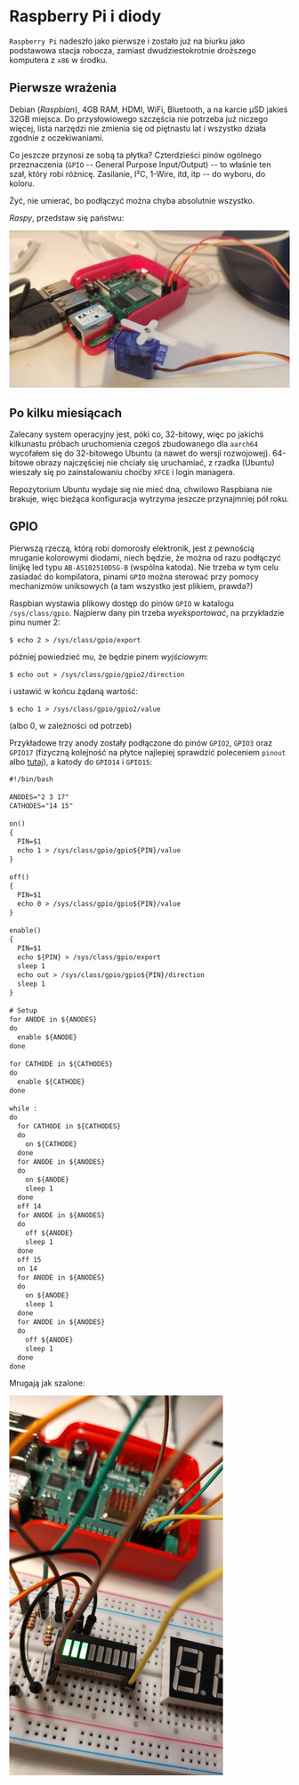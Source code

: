 # Raspberry Pi i diody

`Raspberry Pi` nadeszło jako pierwsze i zostało już na biurku jako podstawowa stacja robocza, zamiast dwudziestokrotnie droższego komputera z `x86` w środku.

## Pierwsze wrażenia

Debian (*Raspbian*), 4GB RAM, HDMI, WiFi, Bluetooth, a na karcie μSD jakieś 32GB miejsca. Do przysłowiowego szczęścia nie potrzeba już niczego więcej, lista narzędzi nie zmienia się od piętnastu lat i wszystko działa zgodnie z oczekiwaniami.

Co jeszcze przynosi ze sobą ta płytka? Czterdzieści pinów ogólnego przeznaczenia (`GPIO` -- General Purpose Input/Output) -- to właśnie ten szał, który robi różnicę. Zasilanie, I²C, 1-Wire, itd, itp -- do wyboru, do koloru.

Żyć, nie umierać, bo podłączyć można chyba absolutnie wszystko.

_Raspy_, przedstaw się państwu:

![raspy](images/kws-0x02.jpg "Tutaj z podłączonym servo")


## Po kilku miesiącach

Zalecany system operacyjny jest, póki co, 32-bitowy, więc po jakichś kilkunastu próbach uruchomienia czegoś zbudowanego dla `aarch64` wycofałem się do 32-bitowego Ubuntu (a nawet do wersji rozwojowej). 64-bitowe obrazy najczęściej nie chciały się uruchamiać, z rzadka (Ubuntu) wieszały się po zainstalowaniu choćby `XFCE` i login managera.

Repozytorium Ubuntu wydaje się nie mieć dna, chwilowo Raspbiana nie brakuje, więc bieżąca konfiguracja wytrzyma jeszcze przynajmniej pół roku.


## GPIO

Pierwszą rzeczą, którą robi domorosły elektronik, jest z pewnością mruganie kolorowymi diodami, niech będzie, że można od razu podłączyć linijkę led typu `AB-AS102510DSG-B` (wspólna katoda). Nie trzeba w tym celu zasiadać do kompilatora, pinami `GPIO`  można sterować przy pomocy mechanizmów uniksowych (a tam wszystko jest plikiem, prawda?)

Raspbian wystawia plikowy dostęp do pinów `GPIO` w katalogu `/sys/class/gpio`. Najpierw dany pin trzeba *wyeksportować*, na przykładzie pinu numer 2:

`$ echo 2 > /sys/class/gpio/export`

później powiedzieć mu, że będzie pinem *wyjściowym*:

`$ echo out > /sys/class/gpio/gpio2/direction`

i ustawić w końcu żądaną wartość:

`$ echo 1 > /sys/class/gpio/gpio2/value`

(albo 0, w zależności od potrzeb)

Przykładowe trzy anody zostały podłączone do pinów `GPIO2`, `GPIO3` oraz `GPIO17` (fizyczną kolejność na płytce najlepiej sprawdzić poleceniem `pinout` albo [tutaj](https://pinout.xyz/)), a katody do `GPIO14` i `GPIO15`:

``` shell
#!/bin/bash

ANODES="2 3 17"
CATHODES="14 15"

on()
{
  PIN=$1
  echo 1 > /sys/class/gpio/gpio${PIN}/value
}

off()
{
  PIN=$1
  echo 0 > /sys/class/gpio/gpio${PIN}/value
}

enable()
{
  PIN=$1
  echo ${PIN} > /sys/class/gpio/export
  sleep 1
  echo out > /sys/class/gpio/gpio${PIN}/direction
  sleep 1
}

# Setup
for ANODE in ${ANODES}
do
  enable ${ANODE}
done

for CATHODE in ${CATHODES}
do
  enable ${CATHODE}
done

while :
do
  for CATHODE in ${CATHODES}
  do
    on ${CATHODE}
  done
  for ANODE in ${ANODES}
  do
    on ${ANODE}
    sleep 1
  done
  off 14
  for ANODE in ${ANODES}
  do
    off ${ANODE}
    sleep 1
  done
  off 15
  on 14
  for ANODE in ${ANODES}
  do
    on ${ANODE}
    sleep 1
  done
  for ANODE in ${ANODES}
  do
    off ${ANODE}
    sleep 1
  done
done
```

Mrugają jak szalone:

![mrugają](images/kws-0x02-2.jpg "Trzeba uwierzyć na słowo")


